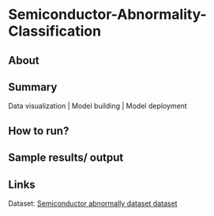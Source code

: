 # Semiconductor-Abnormality-Classification

## About 

## Summary 
Data visualization | Model building | Model deployment 

## How to run? 

## Sample results/ output

## Links 
Dataset: [Semiconductor abnormally dataset dataset](https://www.timeseriesclassification.com/description.php?Dataset=Wafer)
